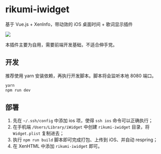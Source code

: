# rikumi-iwidget

基于 Vue.js + XenInfo，带动效的 iOS 桌面时间 + 歌词显示插件

![](https://ws4.sinaimg.cn/large/006tNbRwgy1fue061fqncj31kw0xqtla.jpg)

本插件主要为自用，需要前端开发基础，不适合伸手党。

## 开发

推荐使用 yarn 安装依赖，再执行开发脚本。脚本将会监听本地 8080 端口。

```bash
yarn
npm run dev
```

## 部署

1. 先在 `~/.ssh/config` 中添加 ios 项，使得 `ssh ios` 命令可以正确执行；
2. 在手机端 `/Users/Library/iWidget` 中创建 `rikumi-iwidget` 目录，将 `Widget.plist` 复制进去；
3. 执行 `npm run build` 脚本即可完成打包、上传到 iOS、并自动 respring；
4. 在 XenHTML 中添加 `rikumi-iwidget` 即可。
